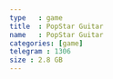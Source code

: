```yaml
---
type   : game
title  : PopStar Guitar
name   : PopStar Guitar
categories: [game]
telegram : 1306
size : 2.8 GB
---
```



